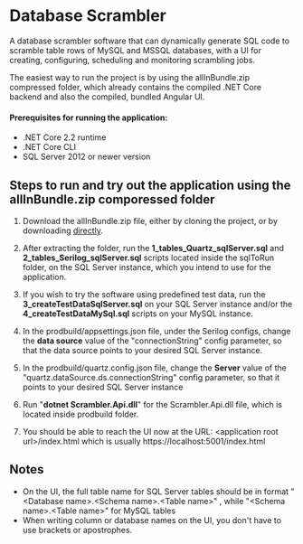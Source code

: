 # Database Scrambler

A database scrambler software that can dynamically generate SQL code to scramble table rows of MySQL and MSSQL databases, with a UI for creating, configuring, scheduling and monitoring scrambling jobs.

The easiest way to run the project is by using the allInBundle.zip compressed folder, which already contains the compiled .NET Core backend and also the compiled, bundled Angular UI.

#### Prerequisites for running the application:

* .NET Core 2.2 runtime
* .NET Core CLI
* SQL Server 2012 or newer version


## Steps to run and try out the application using the allInBundle.zip comporessed folder

1. Download the allInBundle.zip file, either by cloning the project, or by downloading [directly](https://github.com/markocska/anonymizer/blob/master/allInBundle.zip).

2. After extracting the folder, run the **1_tables_Quartz_sqlServer.sql** and **2_tables_Serilog_sqlServer.sql** scripts located inside the sqlToRun folder, on the SQL Server instance, which you intend to use for the application.

3. If you wish to try the software using predefined test data, run the **3_createTestDataSqlServer.sql** on your SQL Server instance and/or the **4_createTestDataMySql.sql** scripts on your MySQL instance.

4. In the prodbuild/appsettings.json file, under the Serilog configs, change the **data source** value of the "connectionString" config parameter, so that the data source points to your desired SQL Server instance.  

5. In the prodbuild/quartz.config.json file, change the **Server** value of the "quartz.dataSource.ds.connectionString" config parameter, so that it points to your desired SQL Server instance

6. Run "**dotnet Scrambler.Api.dll**" for the Scrambler.Api.dll file, which is located inside prodbuild folder. 

7. You should be able to reach the UI now at the URL: \<application root url\>/index.html which is usually https://localhost:5001/index.html

## Notes
* On the UI, the full table name for SQL Server tables should be in format "\<Database name\>.\<Schema name\>.\<Table name\>" , while "\<Schema name\>.\<Table name\>" for MySQL tables
* When writing column or database names on the UI, you don't have to use brackets or apostrophes.
